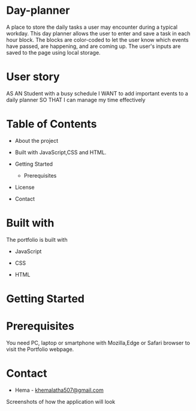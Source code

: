 # Day-planner
A place to store the daily tasks a user may encounter during a typical workday. This day planner allows the user to enter and save a task in each hour block. The blocks are color-coded to let the user know which events have passed, are happening, and are coming up. The user's inputs are saved to the page using local storage.

# User story
AS AN Student with a busy schedule I WANT to add important events to a daily planner SO THAT I can manage my time effectively

 # Table of Contents

 * About the project
  * Built with JavaScript,CSS and HTML.
 * Getting Started

   * Prerequisites

* License

 * Contact
  
  # Built with

  The portfolio is built with

* JavaScript

* CSS

* HTML

# Getting Started

# Prerequisites

You need PC, laptop or smartphone with Mozilla,Edge or Safari browser to visit the Portfolio webpage.


# Contact
* Hema - khemalatha507@gmail.com


Screenshots of how the application will look